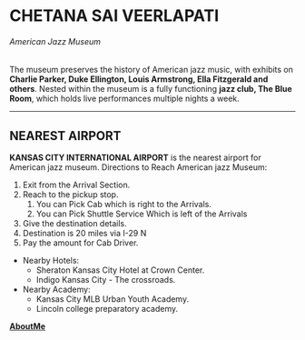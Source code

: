 # CHETANA SAI VEERLAPATI
###### American Jazz Museum
The museum preserves the history of American jazz music, with exhibits on **Charlie Parker, Duke Ellington, Louis Armstrong, Ella Fitzgerald and others**. Nested within the museum is a fully functioning **jazz club, The Blue Room**, which holds live performances multiple nights a week.

---

## NEAREST AIRPORT
**KANSAS CITY INTERNATIONAL AIRPORT** is the nearest airport for American jazz museum.
Directions to Reach American jazz Museum:
1. Exit from the Arrival Section.
2. Reach to the pickup stop.
    1. You can Pick Cab which is right to the Arrivals.
    2. You can Pick Shuttle Service Which is left of the Arrivals
3. Give the destination details.
4. Destination is 20 miles via I-29 N
5. Pay the amount for Cab Driver.

* Nearby Hotels:
    * Sheraton Kansas City Hotel at Crown Center.
    * Indigo Kansas City - The crossroads.
* Nearby Academy:
    * Kansas City MLB Urban Youth Academy.
    * Lincoln college preparatory academy.

**[AboutMe](AboutMe.md)**
